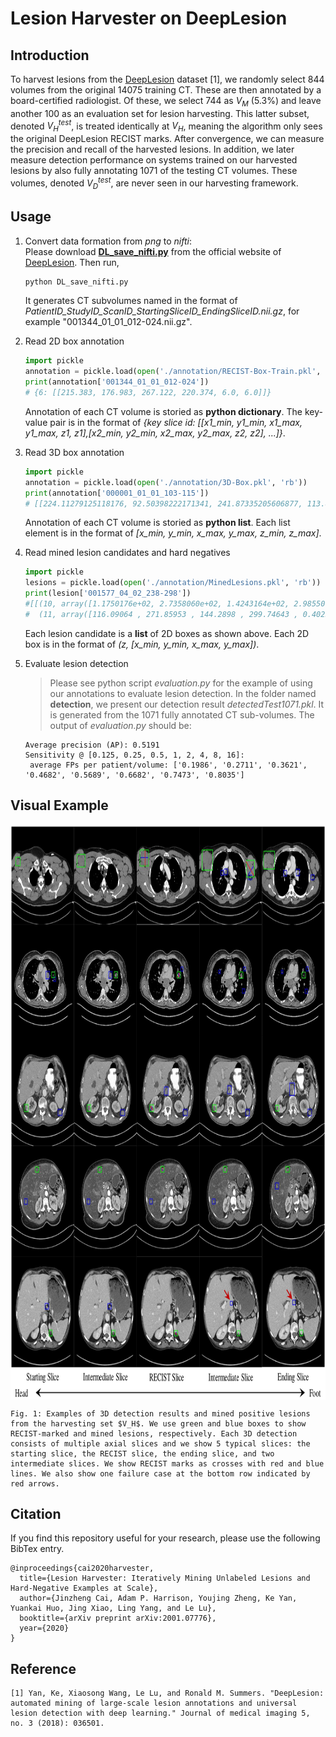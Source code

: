 # Lesion Harvester on DeepLesion

## Introduction
To harvest lesions from the [DeepLesion](https://nihcc.app.box.com/v/DeepLesion) dataset [1], we randomly select 844 volumes from the original 14075 training CT. These are then annotated by a board-certified radiologist. Of these, we select 744 as $V_{M}$ (5.3%) and leave another 100 as an evaluation set for lesion harvesting. This latter subset, denoted $V_{H}^{test}$, is treated identically at $V_{H}$, meaning the algorithm only sees the original DeepLesion RECIST marks. After convergence, we can measure the precision and recall of the harvested lesions. In addition, we later measure detection performance on systems trained on our harvested lesions by also fully annotating 1071 of the testing CT volumes. These volumes, denoted $V_{D}^{test}$, are never seen in our harvesting framework.  

## Usage 
1. Convert data formation from *png* to *nifti*:  
   Please download [**DL_save_nifti.py**](https://nihcc.app.box.com/v/DeepLesion/file/305578281723) from the official website of [DeepLesion](https://nihcc.app.box.com/v/DeepLesion). Then run, 
    ```python 
    python DL_save_nifti.py 
    ```
    It generates CT subvolumes named in the format of *PatientID_StudyID_ScanID_StartingSliceID_EndingSliceID.nii.gz*, for example "001344_01_01_012-024.nii.gz".

2. Read 2D box annotation
    ```python
    import pickle 
    annotation = pickle.load(open('./annotation/RECIST-Box-Train.pkl', 'rb'))
    print(annotation['001344_01_01_012-024']) 
    # {6: [[215.383, 176.983, 267.122, 220.374, 6.0, 6.0]]} 
    ```
    Annotation of each CT volume is storied as **python dictionary**. The key-value pair is in the format of *{key slice id: [[x1_min, y1_min, x1_max, y1_max, z1, z1],[x2_min, y2_min, x2_max, y2_max, z2, z2], ...]}*. 

3. Read 3D box annotation
    ```python
    import pickle 
    annotation = pickle.load(open('./annotation/3D-Box.pkl', 'rb'))
    print(annotation['000001_01_01_103-115'])
    # [[224.11279125118176, 92.50398222171341, 241.87335205606877, 113.86161863265343, 5.0, 6.0], [234.21612865759417, 78.1168292149383, 256.46265925305823, 104.75412242792794, 5.0, 6.0]]
    ```
    Annotation of each CT volume is storied as **python list**. Each list element is in the format of *[x_min, y_min, x_max, y_max, z_min, z_max]*.

4. Read mined lesion candidates and hard negatives
    ```python
    import pickle
    lesions = pickle.load(open('./annotation/MinedLesions.pkl', 'rb')) 
    print(lesion['001577_04_02_238-298'])
    #[[(10, array([1.1750176e+02, 2.7358060e+02, 1.4243164e+02, 2.9855008e+02, 1.6449219e-01], dtype=float32)), 
    #  (11, array([116.09064 , 271.85953 , 144.2898 , 299.74643 , 0.40254077], dtype=float32)), ...]]
    ```
    Each lesion candidate is a **list** of 2D boxes as shown above. Each 2D box is in the format of *(z, [x_min, y_min, x_max, y_max])*.

5. Evaluate lesion detection
    > Please see python script _evaluation.py_ for the example of using our annotations to evaluate lesion detection.
    > In the folder named **detection**, we present our detection result _detectedTest1071.pkl_. It is generated from the 1071 fully annotated CT sub-volumes. The output of _evaluation.py_ should be:
    ```
    Average precision (AP): 0.5191
    Sensitivity @ [0.125, 0.25, 0.5, 1, 2, 4, 8, 16]:
     average FPs per patient/volume: ['0.1986', '0.2711', '0.3621', '0.4682', '0.5689', '0.6682', '0.7473', '0.8035']
    ```
    
## Visual Example

<p align="center">
    <img src="images/example.png" align="center" height="920px">

    Fig. 1: Examples of 3D detection results and mined positive lesions from the harvesting set $V_H$. We use green and blue boxes to show RECIST-marked and mined lesions, respectively. Each 3D detection consists of multiple axial slices and we show 5 typical slices: the starting slice, the RECIST slice, the ending slice, and two intermediate slices. We show RECIST marks as crosses with red and blue lines. We also show one failure case at the bottom row indicated by red arrows.
</p>


## Citation
If you find this repository useful for your research, please use the following BibTex entry. 
```
@inproceedings{cai2020harvester,
  title={Lesion Harvester: Iteratively Mining Unlabeled Lesions and Hard-Negative Examples at Scale},
  author={Jinzheng Cai, Adam P. Harrison, Youjing Zheng, Ke Yan, Yuankai Huo, Jing Xiao, Ling Yang, and Le Lu},
  booktitle={arXiv preprint arXiv:2001.07776},
  year={2020}
}
```

## Reference 
```
[1] Yan, Ke, Xiaosong Wang, Le Lu, and Ronald M. Summers. "DeepLesion: automated mining of large-scale lesion annotations and universal lesion detection with deep learning." Journal of medical imaging 5, no. 3 (2018): 036501.
```